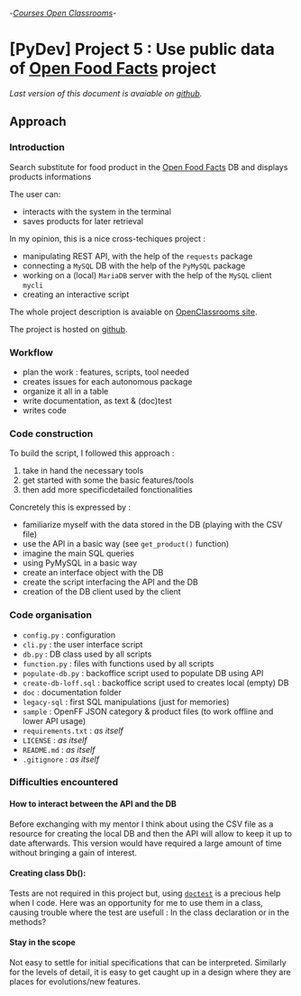 -[_Courses Open Classrooms_][2]-

# [PyDev] Project 5 : Use public data of [Open Food Facts][1] project

_Last version of this document is avaiable on [github][4]._

## Approach

### Introduction

Search substitute for food product in the [Open Food Facts][1] DB and displays products informations

The user can:

 - interacts with the system in the terminal
 - saves products for later retrieval

In my opinion, this is a nice cross-techiques project :

- manipulating REST API, with the help of the `requests` package
- connecting a `MySQL` DB with the help of the `PyMySQL` package
- working on a (local) `MariaDB` server with the help of the `MySQL` client `mycli`
- creating an interactive script

The whole project description is avaiable on [OpenClassrooms site][2].

The project is hosted on [github][5].

### Workflow

 - plan the work : features, scripts, tool needed
 - creates issues for each autonomous package
 - organize it all in a table
 - write documentation, as text & (doc)test
 - writes code


### Code construction

To build the script, I followed this approach :

1. take in hand the necessary tools
2. get started with some the basic features/tools
3. then add more specificdetailed fonctionalities

Concretely this is expressed by :

- familiarize myself with the data stored in the DB (playing with the CSV file)
- use the API in a basic way (see `get_product()` function)
- imagine the main SQL queries
- using PyMySQL in a basic way
- create an interface object with the DB
- create the script interfacing the API and the DB
- creation of the DB client used by the client


### Code organisation

- `config.py`          : configuration
- `cli.py`             : the user interface script
- `db.py`              : DB class used by all scripts
- `function.py`        : files with functions used by all scripts
- `populate-db.py`     : backoffice script used to populate DB using API
- `create-db-loff.sql` : backoffice script used to creates local (empty) DB
- `doc`                : documentation folder
- `legacy-sql`         : first SQL manipulations (just for memories)
- `sample`             : OpenFF JSON category & product files (to work offline and lower API usage)
- `requirements.txt`   : _as itself_
- `LICENSE`            : _as itself_
- `README.md`          : _as itself_
- `.gitignore`         : _as itself_


### Difficulties encountered

#### How to interact between the API and the DB

Before exchanging with my mentor I think about using the CSV file as a resource for creating the local DB and then the API will allow to keep it up to date afterwards. This version would have required a large amount of time without bringing a gain of interest.

#### Creating class Db():

Tests are not required in this project but, using [`doctest`][3] is a precious help when I code. Here was an opportunity for me to use them in a class, causing trouble where the test are usefull : In the class declaration or in the methods?

#### Stay in the scope

Not easy to settle for initial specifications that can be interpreted. Similarly for the levels of detail, it is easy to get caught up in a design where they are places for evolutions/new features.


[1]: https://fr.openfoodfacts.org/ "Open Food Facts répertorie les produits alimentaires du monde entier"
[2]: https://openclassrooms.com/fr/projects/utilisez-les-donnees-publiques-de-lopenfoodfacts "Utilisez les données publiques de l'OpenFoodFact"
[3]: https://docs.python.org/fr/3.6/library/doctest.html "Test interactive Python examples"
[4]: https://github.com/freezed/ocp5/blob/master/doc/approach.md
[5]: https://github.com/freezed/ocp5/projects/1
